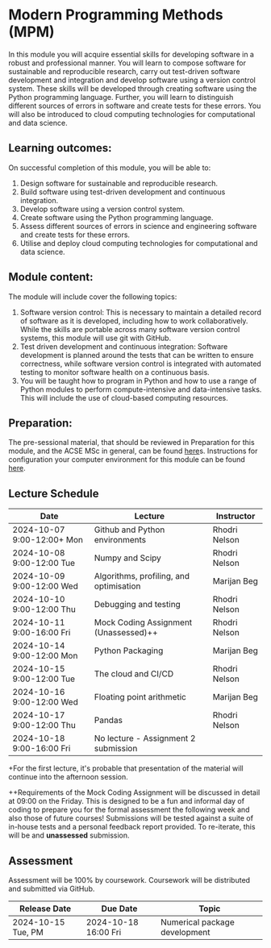 # Modern Programming Methods (MPM)

In this module you will acquire essential skills for developing software in a robust and professional manner. You will learn to compose software for sustainable and reproducible research, carry out test-driven software development and integration and develop software using a version control system. These skills will be developed through creating software using the Python programming language. Further, you will learn to distinguish different sources of errors in software and create tests for these errors. You will also be introduced to cloud computing technologies for computational and data science.

## Learning outcomes:

On successful completion of this module, you will be able to:
1. Design software for sustainable and reproducible research.
2. Build software using test-driven development and continuous integration.
3. Develop software using a version control system. 
4. Create software using the Python programming language. 
5.  Assess different sources of errors in science and engineering software and create tests for these errors.
6. Utilise and deploy cloud computing technologies for computational and data science.

## Module content:

The module will include cover the following topics:
1. Software version control: This is necessary to maintain a detailed record of software as it is developed, including how to work collaboratively. While the skills are portable across many software version control systems, this module will use git with GitHub.
2. Test driven development and continuous integration: Software development is planned around the tests that can be written to ensure correctness, while software version control is integrated with automated testing to monitor software health on a continuous basis.
3. You will be taught how to program in Python and how to use a range of Python modules to perform compute-intensive and data-intensive tasks. This will include the use of cloud-based computing resources.

## Preparation:

The pre-sessional material, that should be reviewed in Preparation for this module, and the ACSE MSc in general, can be found [here](https://ese-msc.github.io/preinduction/acse/markdown/ACSEIntro.html#before-the-course-start)s. Instructions for configuration your computer environment for this module can be found [here](https://github.com/ese-ada-lovelace-2024/laptop-setup).

## Lecture Schedule

|Date                      | Lecture                             |Instructor  |
|--------------------------|-------------------------------------|------------|
|2024-10-07 9:00-12:00+ Mon | Github and Python environments| Rhodri Nelson|
|2024-10-08 9:00-12:00 Tue | Numpy and Scipy | Rhodri Nelson |
|2024-10-09 9:00-12:00 Wed | Algorithms, profiling, and optimisation | Marijan Beg |
|2024-10-10 9:00-12:00 Thu | Debugging and testing| Rhodri Nelson |
|2024-10-11 9:00-16:00 Fri | Mock Coding Assignment (Unassessed)++ | Rhodri Nelson |
|2024-10-14 9:00-12:00 Mon | Python Packaging | Marijan Beg |
|2024-10-15 9:00-12:00 Tue | The cloud and CI/CD | Rhodri Nelson|
|2024-10-16 9:00-12:00 Wed | Floating point arithmetic | Marijan Beg |
|2024-10-17 9:00-12:00 Thu | Pandas | Rhodri Nelson |
|2024-10-18 9:00-16:00 Fri | No lecture - Assignment 2 submission | |

+For the first lecture, it's probable that presentation of the material will continue into the afternoon session.

++Requirements of the Mock Coding Assignment will be discussed in detail at 09:00 on the Friday. This is designed to be a fun and informal day of coding to prepare you for the formal assessment the following week and also those of future courses! Submissions will be tested against a suite of in-house tests and a personal feedback report provided. To re-iterate, this will be and **unassessed** submission. 

## Assessment

Assessment will be 100% by coursework. Coursework will be distributed and submitted via GitHub.

|Release Date  | Due Date            | Topic                             |
|--------------|---------------------|-----------------------------------|
|2024-10-15 Tue, PM | 2024-10-18 16:00 Fri| Numerical package development |
